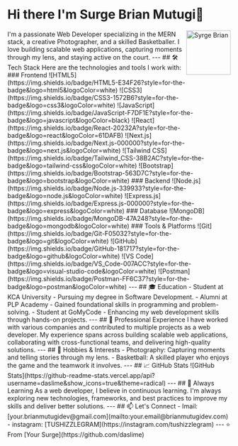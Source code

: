 # Hi there I'm Surge Brian Mutugi👋
<img src="https://avatars.githubusercontent.com/u/160673325?v=4" alt="Syrge Brian" width="100" height="100" align="right" />
I'm a passionate Web Developer specializing in the MERN stack, a creative Photographer, and a skilled Basketballer. I love building scalable web applications, capturing moments through my lens, and staying active on the court.
---
## 🛠️ Tech Stack
Here are the technologies and tools I work with:
### Frontend
![HTML5](https://img.shields.io/badge/HTML5-E34F26?style=for-the-badge&logo=html5&logoColor=white)
![CSS3](https://img.shields.io/badge/CSS3-1572B6?style=for-the-badge&logo=css3&logoColor=white)
![JavaScript](https://img.shields.io/badge/JavaScript-F7DF1E?style=for-the-badge&logo=javascript&logoColor=black)
![React](https://img.shields.io/badge/React-20232A?style=for-the-badge&logo=react&logoColor=61DAFB)
![Next.js](https://img.shields.io/badge/Next.js-000000?style=for-the-badge&logo=next.js&logoColor=white)
![Tailwind CSS](https://img.shields.io/badge/Tailwind_CSS-38B2AC?style=for-the-badge&logo=tailwind-css&logoColor=white)
![Bootstrap](https://img.shields.io/badge/Bootstrap-563D7C?style=for-the-badge&logo=bootstrap&logoColor=white)
### Backend
![Node.js](https://img.shields.io/badge/Node.js-339933?style=for-the-badge&logo=node.js&logoColor=white)
![Express.js](https://img.shields.io/badge/Express.js-000000?style=for-the-badge&logo=express&logoColor=white)
### Database
![MongoDB](https://img.shields.io/badge/MongoDB-47A248?style=for-the-badge&logo=mongodb&logoColor=white)
### Tools & Platforms
![Git](https://img.shields.io/badge/Git-F05032?style=for-the-badge&logo=git&logoColor=white)
![GitHub](https://img.shields.io/badge/GitHub-181717?style=for-the-badge&logo=github&logoColor=white)
![VS Code](https://img.shields.io/badge/VS_Code-007ACC?style=for-the-badge&logo=visual-studio-code&logoColor=white)
![Postman](https://img.shields.io/badge/Postman-FF6C37?style=for-the-badge&logo=postman&logoColor=white)
---
## 🎓 Education
- Student at KCA University - Pursuing my degree in Software Development.
- Alumni at PLP Academy - Gained foundational skills in programming and problem-solving.
- Student at GoMyCode - Enhancing my web development skills through hands-on projects.
---
## 💼 Professional Experience
I have worked with various companies and contributed to multiple projects as a web developer. My experience spans across building scalable web applications, collaborating with cross-functional teams, and delivering high-quality solutions.
---
## 🏀 Hobbies & Interests
- Photography: Capturing moments and telling stories through my lens.
- Basketball: A skilled player who enjoys the game and the teamwork it involves.
---
## 📈 GitHub Stats
![GitHub Stats](https://github-readme-stats.vercel.app/api?username=daslime&show_icons=true&theme=radical)
---
## 🌱 Always Learning
As a web developer, I believe in continuous learning. I'm always exploring new technologies, frameworks, and best practices to improve my skills and deliver better solutions.
---
## 📫 Let's Connect
- Imail: [your.brianmutugidev@gmail.com](mailto:your.email@brianmutugidev.com)
- instagram: [TUSHIZZLEGRAM](https://instagram.com/tushizzlegram)
---
⭐️ From [Your Surge](https://github.com/daslime)
